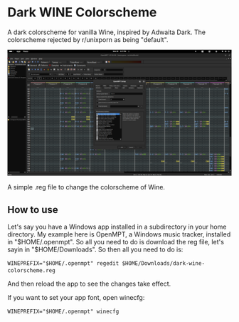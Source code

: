 # Dark WINE Colorscheme

A dark colorscheme for vanilla Wine, inspired by Adwaita Dark.  The colorscheme rejected by r/unixporn as being "default".

![Screenshot of OpenMPT running in GNOME](/images/screenshot.png)

A simple .reg file to change the colorscheme of Wine.  

## How to use

Let's say you have a Windows app installed in a subdirectory in your home directory.  My example here is OpenMPT, a Windows music tracker, installed in "$HOME/.openmpt".  So all you need to do is download the reg file, let's sayin in "$HOME/Downloads". So then all you need to do is:

    WINEPREFIX="$HOME/.openmpt" regedit $HOME/Downloads/dark-wine-colorscheme.reg

And then reload the app to see the changes take effect.

If you want to set your app font, open winecfg:

    WINEPREFIX="$HOME/.openmpt" winecfg
